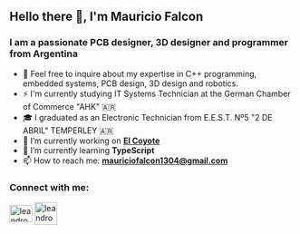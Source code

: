 ## Hello there 👋, I'm Mauricio Falcon
### I am a passionate PCB designer, 3D designer and programmer from Argentina
- 💬 Feel free to inquire about my expertise in C++ programming, embedded systems, PCB design, 3D design and robotics.
- ⚡ I'm currently studying IT Systems Technician at the German Chamber of Commerce "AHK" 🇦🇷
- 🎓 I graduated as an Electronic Technician from E.E.S.T. Nº5 "2 DE ABRIL" TEMPERLEY 🇦🇷
- 🔭 I’m currently working on [**El Coyote**](https://github.com/DERTECH-CORP/Velocista_COYOTE)
- 🌱 I’m currently learning **TypeScript**
- 📫 How to reach me: **mauriciofalcon1304@gmail.com**

### Connect with me:
<a href="https://www.linkedin.com/in/mauricio-falcon-a59748293/" target="blank"><img align="center" src="https://raw.githubusercontent.com/rahuldkjain/github-profile-readme-generator/master/src/images/icons/Social/linked-in-alt.svg" alt="leandrobenitez" height="30" width="40" /></a>
<a href="https://www.instagram.com/mau_falcon/" target="blank"><img align="center" src="https://seeklogo.com/images/I/instagram-new-2016-logo-D9D42A0AD4-seeklogo.com.png" alt="leandrobenitez" height="40" width="40" /></a>

